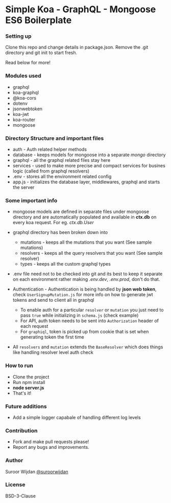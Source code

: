 # Simple Koa - GraphQL - Mongoose ES6 Boilerplate

### Setting up 
Clone this repo and change details in package.json. Remove the .git directory and git init to start fresh.

Read below for more!

### Modules used
* graphql
* koa-graphql
* @koa-cors
* dotenv
* jsonwebtoken
* koa-jwt
* koa-router
* mongoose

### Directory Structure and important files

* auth - Auth related helper methods
* database - keeps models for mongoose into a separate *mongo* directory
* graphql - all the graphql related files stay here
* services - used to make more precise and compact services for busines logic (called from graphql resolvers)
* .env - stores all the environment related config
* app.js - initializes the database layer, middlewares, graphql and starts the server 


### Some important info
* mongoose models are defined in separate files under mongoose directory and are automatically populated and available in **ctx.db** on every koa request. For eg. *ctx.db.User*
* graphql directory has been broken down into
    * mutations - keeps all the mutations that you want (See sample mutations)
    * resolvers - keeps all the query resolvers that you want (See sample resolver)
    * types - keeps all the custom graphql types
    
* .env file need not to be checked into git and its best to keep it separate on each environment rather making *.env.dev*, *.env.prod*, don't do that. 
* Authentication - Authentication is being handled by **json web token**, check `UserSignupMutation.js` for more info on how to generate jwt tokens and send to client all in graphql
    * To enable auth for a particular `resolver` or `mutation` you just need to pass `true` while initializing in `schema.js` (check example)
    * For API, auth token needs to be sent into `Authorization` header of each request
    * For `graphiql`, token is picked up from cookie that is set when generating token the first time
    
* All `resolvers` and `mutation` extends the `BaseResolver` which does things like handling resolver level auth check

### How to run
* Clone the project
* Run npm install
* **node server.js**
* That's it!

### Future additions
* Add a simple logger capabale of handling different log levels

### Contribution

* Fork and make pull requests please!
* Report any bugs and improvements.

### Author

Suroor Wijdan [@suroorwijdan](https://github.com/suroorwijdan)


### License

BSD-3-Clause